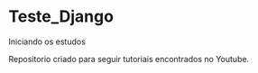 # Teste_Django

Iniciando os estudos

Repositorio criado para seguir tutoriais encontrados no Youtube.
